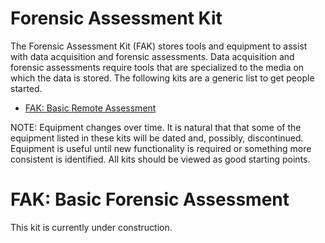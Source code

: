 # Forensic Assessment Kit

The Forensic Assessment Kit (FAK) stores tools and equipment to assist with data acquisition and forensic assessments. Data acquisition and forensic assessments require tools that are specialized to the media on which the data is stored. The following kits are a generic list to get people started.

* [FAK: Basic Remote Assessment](./README.md#fak-basic-forensic-assessment)

NOTE: Equipment changes over time. It is natural that that some of the equipment listed in these kits will be dated and, possibly, discontinued. Equipment is useful until new functionality is required or something more consistent is identified. All kits should be viewed as good starting points.

# FAK: Basic Forensic Assessment

This kit is currently under construction.
